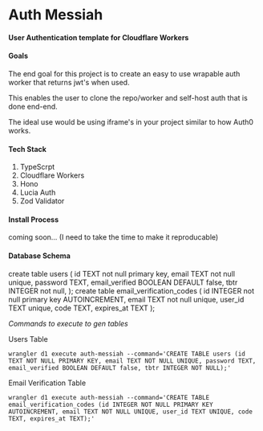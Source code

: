 # Auth Messiah
#### User Authentication template for Cloudflare Workers


#### Goals
The end goal for this project is to create an easy to use wrapable auth worker that returns jwt's when used.

This enables the user to clone the repo/worker and self-host auth that is done end-end.

The ideal use would be using iframe's in your project similar to how Auth0 works. 

#### Tech Stack
1. TypeScrpt
2. Cloudflare Workers
3. Hono
4. Lucia Auth 
5. Zod Validator

#### Install Process

coming soon... (I need to take the time to make it reproducable)


#### Database Schema

create table users
(
    id    TEXT not null primary key,
    email TEXT not null unique,
    password TEXT,
    email_verified BOOLEAN DEFAULT false,
    tbtr INTEGER not null,
);
create table email_verification_codes
(
    id    INTEGER not null primary key AUTOINCREMENT,
    email TEXT not null unique,
    user_id TEXT unique,
    code TEXT,
    expires_at TEXT
);

_Commands to execute to gen tables_

Users Table

```wrangler d1 execute auth-messiah --command='CREATE TABLE users (id TEXT NOT NULL PRIMARY KEY, email TEXT NOT NULL UNIQUE, password TEXT, email_verified BOOLEAN DEFAULT false, tbtr INTEGER NOT NULL);'```

Email Verification Table

```
wrangler d1 execute auth-messiah --command='CREATE TABLE email_verification_codes (id INTEGER NOT NULL PRIMARY KEY AUTOINCREMENT, email TEXT NOT NULL UNIQUE, user_id TEXT UNIQUE, code TEXT, expires_at TEXT);'
```
